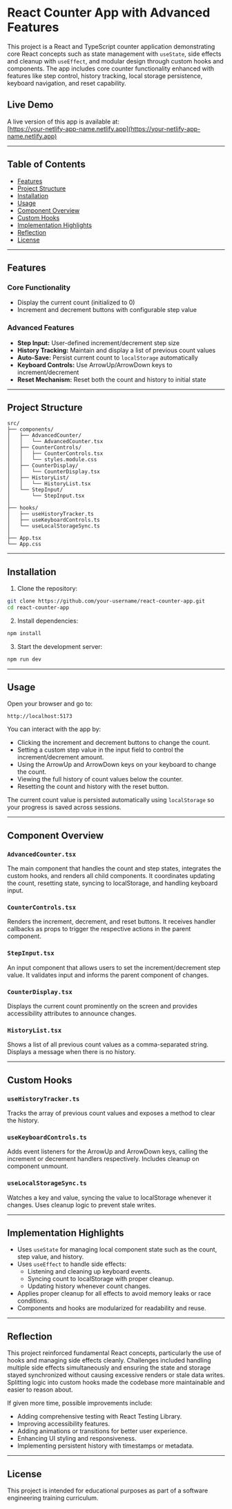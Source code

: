 # React Counter App with Advanced Features

This project is a React and TypeScript counter application demonstrating core React concepts such as state management with `useState`, side effects and cleanup with `useEffect`, and modular design through custom hooks and components. The app includes core counter functionality enhanced with features like step control, history tracking, local storage persistence, keyboard navigation, and reset capability.

## Live Demo

A live version of this app is available at:  
[https://your-netlify-app-name.netlify.app](https://your-netlify-app-name.netlify.app)

---

## Table of Contents

- [Features](#features)
- [Project Structure](#project-structure)
- [Installation](#installation)
- [Usage](#usage)
- [Component Overview](#component-overview)
- [Custom Hooks](#custom-hooks)
- [Implementation Highlights](#implementation-highlights)
- [Reflection](#reflection)
- [License](#license)

---

## Features

### Core Functionality
- Display the current count (initialized to 0)
- Increment and decrement buttons with configurable step value

### Advanced Features
- **Step Input:** User-defined increment/decrement step size
- **History Tracking:** Maintain and display a list of previous count values
- **Auto-Save:** Persist current count to `localStorage` automatically
- **Keyboard Controls:** Use ArrowUp/ArrowDown keys to increment/decrement
- **Reset Mechanism:** Reset both the count and history to initial state

---

## Project Structure

```
src/
├── components/
│   ├── AdvancedCounter/
│   │   └── AdvancedCounter.tsx
│   ├── CounterControls/
│   │   ├── CounterControls.tsx
│   │   └── styles.module.css
│   ├── CounterDisplay/
│   │   └── CounterDisplay.tsx
│   ├── HistoryList/
│   │   └── HistoryList.tsx
│   └── StepInput/
│       └── StepInput.tsx
│
├── hooks/
│   ├── useHistoryTracker.ts
│   ├── useKeyboardControls.ts
│   └── useLocalStorageSync.ts
│
├── App.tsx
└── App.css
```

---

## Installation

1. Clone the repository:

```bash
git clone https://github.com/your-username/react-counter-app.git
cd react-counter-app
```

2. Install dependencies:

```bash
npm install
```

3. Start the development server:

```bash
npm run dev
```

---

## Usage

Open your browser and go to:

```
http://localhost:5173
```

You can interact with the app by:

- Clicking the increment and decrement buttons to change the count.
- Setting a custom step value in the input field to control the increment/decrement amount.
- Using the ArrowUp and ArrowDown keys on your keyboard to change the count.
- Viewing the full history of count values below the counter.
- Resetting the count and history with the reset button.

The current count value is persisted automatically using `localStorage` so your progress is saved across sessions.

---

## Component Overview

### `AdvancedCounter.tsx`

The main component that handles the count and step states, integrates the custom hooks, and renders all child components. It coordinates updating the count, resetting state, syncing to localStorage, and handling keyboard input.

### `CounterControls.tsx`

Renders the increment, decrement, and reset buttons. It receives handler callbacks as props to trigger the respective actions in the parent component.

### `StepInput.tsx`

An input component that allows users to set the increment/decrement step value. It validates input and informs the parent component of changes.

### `CounterDisplay.tsx`

Displays the current count prominently on the screen and provides accessibility attributes to announce changes.

### `HistoryList.tsx`

Shows a list of all previous count values as a comma-separated string. Displays a message when there is no history.

---

## Custom Hooks

### `useHistoryTracker.ts`

Tracks the array of previous count values and exposes a method to clear the history.

### `useKeyboardControls.ts`

Adds event listeners for the ArrowUp and ArrowDown keys, calling the increment or decrement handlers respectively. Includes cleanup on component unmount.

### `useLocalStorageSync.ts`

Watches a key and value, syncing the value to localStorage whenever it changes. Uses cleanup logic to prevent stale writes.

---

## Implementation Highlights

- Uses `useState` for managing local component state such as the count, step value, and history.
- Uses `useEffect` to handle side effects:
  - Listening and cleaning up keyboard events.
  - Syncing count to localStorage with proper cleanup.
  - Updating history whenever count changes.
- Applies proper cleanup for all effects to avoid memory leaks or race conditions.
- Components and hooks are modularized for readability and reuse.

---

## Reflection

This project reinforced fundamental React concepts, particularly the use of hooks and managing side effects cleanly. Challenges included handling multiple side effects simultaneously and ensuring the state and storage stayed synchronized without causing excessive renders or stale data writes. Splitting logic into custom hooks made the codebase more maintainable and easier to reason about.

If given more time, possible improvements include:
- Adding comprehensive testing with React Testing Library.
- Improving accessibility features.
- Adding animations or transitions for better user experience.
- Enhancing UI styling and responsiveness.
- Implementing persistent history with timestamps or metadata.

---

## License

This project is intended for educational purposes as part of a software engineering training curriculum.
